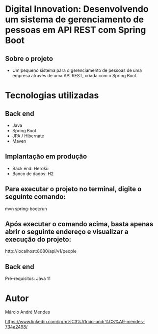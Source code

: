 # Digital Innovation: Desenvolvendo um sistema de gerenciamento de pessoas em API REST com Spring Boot



## Sobre o projeto
- Um pequeno sistema para o gerenciamento de pessoas de uma empresa através de uma API REST, criada com o Spring Boot.




# Tecnologias utilizadas
## Back end
- Java
- Spring Boot
- JPA / Hibernate
- Maven


## Implantação em produção
- Back end: Heroku
- Banco de dados: H2

## Para executar o projeto no terminal, digite o seguinte comando:
 mvn spring-boot:run
 
## Após executar o comando acima, basta apenas abrir o seguinte endereço e visualizar a execução do projeto:
 http://localhost:8080/api/v1/people



## Back end
Pré-requisitos: Java 11



# Autor

Márcio André Mendes

https://www.linkedin.com/in/m%C3%A1rcio-andr%C3%A9-mendes-734a2498/
